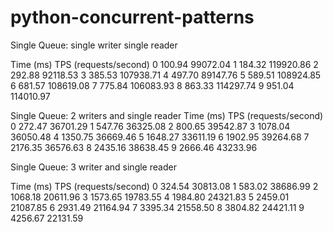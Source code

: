 # python-concurrent-patterns
Single Queue: single writer single reader

  Time (ms)  TPS (requests/second)
0     100.94               99072.04
1     184.32              119920.86
2     292.88               92118.53
3     385.53              107938.71
4     497.70               89147.76
5     589.51              108924.85
6     681.57              108619.08
7     775.84              106083.93
8     863.33              114297.74
9     951.04              114010.97

Single Queue: 2 writers and single reader
   Time (ms)  TPS (requests/second)
0     272.47               36701.29
1     547.76               36325.08
2     800.65               39542.87
3    1078.04               36050.48
4    1350.75               36669.46
5    1648.27               33611.19
6    1902.95               39264.68
7    2176.35               36576.63
8    2435.16               38638.45
9    2666.46               43233.96

Single Queue: 3 writer and single reader

  Time (ms)  TPS (requests/second)
0     324.54               30813.08
1     583.02               38686.99
2    1068.18               20611.96
3    1573.65               19783.55
4    1984.80               24321.83
5    2459.01               21087.85
6    2931.49               21164.94
7    3395.34               21558.50
8    3804.82               24421.11
9    4256.67               22131.59
